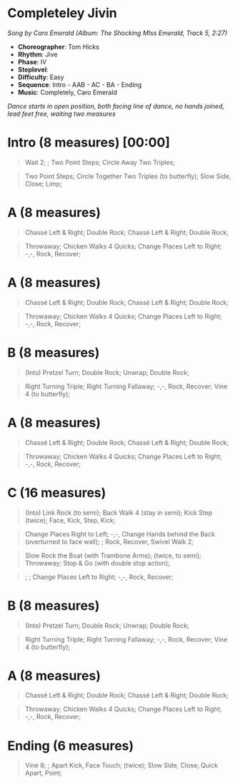 # Completeley Jivin
*Song by Caro Emerald (Album: The Shocking MIss Emerald, Track 5, 2:27)*

* **Choreographer**: Tom Hicks
* **Rhythm**: Jive
* **Phase**: IV
* **Steplevel**:
* **Difficulty**: Easy
* **Sequence**: Intro - AAB - AC - BA - Ending
* **Music**: Completely, Caro Emerald

*Dance starts in open position, both facing line of dance, no hands joined, lead feet free, waiting two measures*

# Intro (8 measures) [00:00]

> Wait 2; ; Two Point Steps; Circle Away Two Triples;

> Two Point Steps; Circle Together Two Triples (to butterfly); Slow Side, Close; Limp;

# A (8 measures)

> Chassé Left & Right; Double Rock; Chassé Left & Right; Double Rock;

> Throwaway; Chicken Walks 4 Quicks; Change Places Left to Right; -,-, Rock, Recover;

# A (8 measures)

> Chassé Left & Right; Double Rock; Chassé Left & Right; Double Rock;

> Throwaway; Chicken Walks 4 Quicks; Change Places Left to Right; -,-, Rock, Recover;


# B (8 measures)

> (Into) Pretzel Turn; Double Rock; Unwrap; Double Rock;

> Right Turning Triple; Right Turning Fallaway; -,-, Rock, Recover; Vine 4 (to butterfly);


# A (8 measures)

> Chassé Left & Right; Double Rock; Chassé Left & Right; Double Rock;

> Throwaway; Chicken Walks 4 Quicks; Change Places Left to Right; -,-, Rock, Recover;

# C (16 measures)

> (Into) Link Rock (to semi); Back Walk 4 (stay in semi); Kick Step (twice); Face, Kick, Step, Kick;

> Change Places Right to Left; -,-, Change Hands behind the Back (overturned to face wall); ; Rock, Recover, Swivel Walk 2;

> Slow Rock the Boat (with Trambone Arms); (twice, to semi); Throwaway; Stop & Go (with double stop action);

> ; ; Change Places Left to Right; -,-, Rock, Recover;

# B (8 measures)

> (Into) Pretzel Turn; Double Rock; Unwrap; Double Rock;

> Right Turning Triple; Right Turning Fallaway; -,-, Rock, Recover; Vine 4 (to butterfly);

# A (8 measures)

> Chassé Left & Right; Double Rock; Chassé Left & Right; Double Rock;

> Throwaway; Chicken Walks 4 Quicks; Change Places Left to Right; -,-, Rock, Recover;

# Ending (6 measures)

> Vine 8; ; Apart Kick, Face Touch; (twice); Slow Side, Close; Quick Apart, Point;
